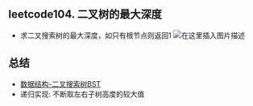 ﻿## leetcode104. 二叉树的最大深度
- 求二叉搜索树的最大深度，如只有根节点则返回1
![在这里插入图片描述](https://img-blog.csdnimg.cn/20190509005848380.png?x-oss-process=image/watermark,type_ZmFuZ3poZW5naGVpdGk,shadow_10,text_aHR0cHM6Ly9ibG9nLmNzZG4ubmV0L2x1aGFvMTk5ODA5MDk=,size_16,color_FFFFFF,t_70)


## 总结
- [数据结构-二叉搜索树BST](https://blog.csdn.net/luhao19980909/article/details/89931636)
- 递归实现: 不断取左右子树高度的较大值
